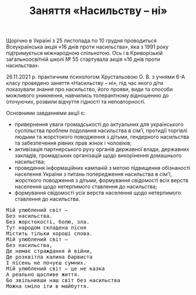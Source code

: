 ﻿---
title: Заняття «Насильству – ні»
---

Щорічно в Україні з 25 листопада по 10 грудня проводиться Всеукраїнська акція «16 днів проти насильства», яка з 1991 року підтримується міжнародною спільнотою. Ось і в Криворізькій загальноосвітній школі № 55 стартувала акція «16 днів проти насильства».

26.11.2021 р. практичним психологом Хрустальовою О. В. з учнями 6-А класу проведено заняття «Насильству – ні», під час якого діти показували знання про насильство, його прояви, види та способи можливого уникнення, навчились толерантному відношенню до оточуючих, розвили відчуття гідності та неповторності.

Основними завданнями акції є:

- привернення уваги громадськості до актуальних для українського суспільства проблем подолання насильства в сім’ї, протидії торгівлі людьми та жорстокого поводження з дітьми, гендерного насильства та забезпечення рівних прав жінок і чоловіків;
- активізація партнерського руху органів державної влади, державних закладів, громадських організацій щодо викорінення домашнього насильства;
- проведення інформаційних кампаній з метою підвищення обізнаності населення України з питань попередження насильства в сім'ї, жорсткого поводження з дітьми, формування свідомості всіх верств населення  щодо нетерпимого ставлення до насильства;
- формування свідомості усіх верств населення щодо нетерпимого ставлення до насильства. 

<pre>
Мій улюблений світ –
Без насильства.
Без жорстокості, болю, зла.	
Тут народом складена пісня
Містить тільки хороші слова.
Мій улюблений світ –
Без насильства,
Де немає страждання й війни,
Де розквітла калина барвиста
І пісень не почуєш сумних.
Мій улюблений світ – це не казка
А реально щасливе життя.
Бо звільнивши наш світ без насильства
Можна сміло іти в майбуття.
</pre>

<slideshow></slideshow>